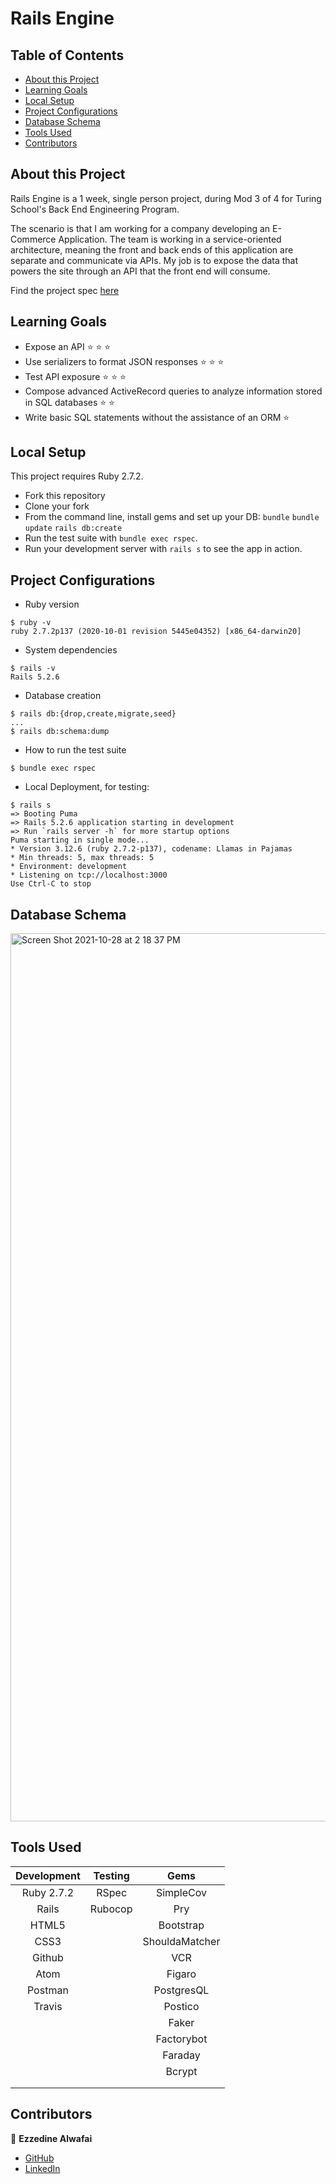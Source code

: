# Rails Engine

## Table of Contents

- [About this Project](#about-this-project)
- [Learning Goals](#learning-goals)
- [Local Setup](#local-setup)
- [Project Configurations](#project-configurations)
- [Database Schema](#database-schema)
- [Tools Used](#tools-used)
- [Contributors](#contributors)

## About this Project

Rails Engine is a 1 week, single person project, during Mod 3 of 4 for Turing School's Back End Engineering Program.

The scenario is that I am working for a company developing an E-Commerce Application. The team is working in a service-oriented architecture, meaning the front and back ends of this application are separate and communicate via APIs. My job is to expose the data that powers the site through an API that the front end will consume.

Find the project spec [here](https://backend.turing.edu/module3/projects/rails_engine/)

## Learning Goals

* Expose an API ⭐ ⭐ ⭐
* Use serializers to format JSON responses ⭐ ⭐ ⭐
* Test API exposure ⭐ ⭐ ⭐
* Compose advanced ActiveRecord queries to analyze information stored in SQL databases ⭐ ⭐
* Write basic SQL statements without the assistance of an ORM ⭐

## Local Setup

This project requires Ruby 2.7.2.

* Fork this repository
* Clone your fork
* From the command line, install gems and set up your DB:
`bundle`
`bundle update`
`rails db:create`
* Run the test suite with `bundle exec rspec`.
* Run your development server with `rails s` to see the app in action.

## Project Configurations
* Ruby version
```
$ ruby -v
ruby 2.7.2p137 (2020-10-01 revision 5445e04352) [x86_64-darwin20]
```

* System dependencies
```
$ rails -v
Rails 5.2.6
```

* Database creation
```
$ rails db:{drop,create,migrate,seed}
...
$ rails db:schema:dump
```

* How to run the test suite
```
$ bundle exec rspec
```

* Local Deployment, for testing:
```
$ rails s
=> Booting Puma
=> Rails 5.2.6 application starting in development
=> Run `rails server -h` for more startup options
Puma starting in single mode...
* Version 3.12.6 (ruby 2.7.2-p137), codename: Llamas in Pajamas
* Min threads: 5, max threads: 5
* Environment: development
* Listening on tcp://localhost:3000
Use Ctrl-C to stop
```

## Database Schema

<img width="1421" alt="Screen Shot 2021-10-28 at 2 18 37 PM" src="https://user-images.githubusercontent.com/77654906/139321317-91e062e3-91c2-4787-b568-89481ca47515.png">

 
## Tools Used

| Development | Testing       | Gems          |
|   :----:    |    :----:     |    :----:     |
| Ruby 2.7.2  | RSpec         | SimpleCov     |
| Rails       | Rubocop       | Pry           |
| HTML5       |               | Bootstrap     |
| CSS3        |               | ShouldaMatcher|
| Github      |               | VCR           |
| Atom        |               | Figaro        |
| Postman     |               | PostgresQL    |
| Travis      |               | Postico       |
|             |               | Faker         |
|             |               | Factorybot    |
|             |               | Faraday       |
|             |               | Bcrypt        |
|             |               |               |
|             |               |               |


## Contributors

👤  **Ezzedine Alwafai**
- [GitHub](https://github.com/ealwafai)
- [LinkedIn](https://www.linkedin.com/in/ezzedine-alwafai/)
